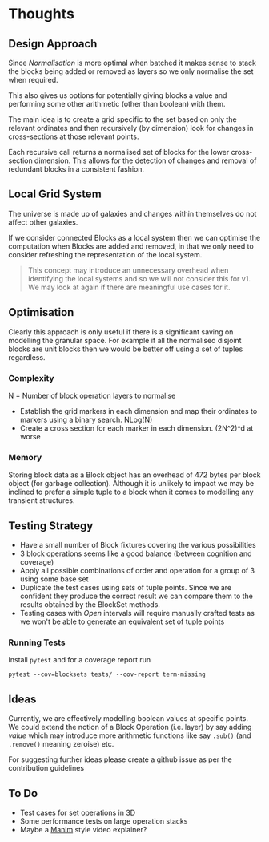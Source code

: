 # Thoughts

## Design Approach

Since _Normalisation_ is more optimal when batched it makes sense to stack the
blocks being added or removed as layers so we only normalise the set when required.

This also gives us options for potentially giving blocks a value and performing
some other arithmetic (other than boolean) with them.

The main idea is to create a grid specific to the set based on only the relevant
ordinates and then recursively (by dimension) look for changes in cross-sections
at those relevant points.

Each recursive call returns a normalised set of blocks for the lower cross-section
dimension. This allows for the detection of changes and removal of redundant blocks
in a consistent fashion.

## Local Grid System

The universe is made up of galaxies and changes within themselves do not affect
other galaxies.

If we consider connected Blocks as a local system then we can optimise the
computation when Blocks are added and removed, in that we only need to consider
refreshing the representation of the local system.

> This concept may introduce an unnecessary overhead when identifying the local
systems and so we will not consider this for v1. We may look at again if there
are meaningful use cases for it.

## Optimisation

Clearly this approach is only useful if there is a significant saving on
modelling the granular space. For example if all the normalised disjoint blocks
are unit blocks then we would be better off using a set of tuples regardless.

### Complexity

N = Number of block operation layers to normalise

- Establish the grid markers in each dimension and map their ordinates to
  markers using a binary search. NLog(N)
- Create a cross section for each marker in each dimension. (2N^2)^d at worse

### Memory

Storing block data as a Block object has an overhead of 472 bytes per block
object (for garbage collection). Although it is unlikely to impact we may be
inclined to prefer a simple tuple to a block when it comes to modelling any
transient structures.

## Testing Strategy

- Have a small number of Block fixtures covering the various possibilities
- 3 block operations seems like a good balance (between cognition and coverage)
- Apply all possible combinations of order and operation for a group of 3 using
  some base set
- Duplicate the test cases using sets of tuple points. Since we are confident
  they produce the correct result we can compare them to the results obtained by
  the BlockSet methods.
- Testing cases with _Open_ intervals will require manually crafted tests as we
  won't be able to generate an equivalent set of tuple points

### Running Tests

Install `pytest` and for a coverage report run

`pytest --cov=blocksets tests/ --cov-report term-missing`

## Ideas

Currently, we are effectively modelling boolean values at specific points. We
could extend the notion of a Block Operation (i.e. layer) by say adding _value_
which may introduce more arithmetic functions like say `.sub()`  (and
`.remove()` meaning zeroise) etc.

For suggesting further ideas please create a github issue as per the
contribution guidelines

## To Do

- Test cases for set operations in 3D
- Some performance tests on large operation stacks
- Maybe a [Manim]([https://](https://docs.manim.community/en/stable/index.html))
  style video explainer?
